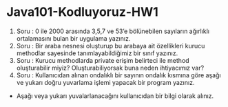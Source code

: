 # Java101-Kodluyoruz-HW1
1. Soru :  0 ile 2000 arasında 3,5,7 ve 53’e bölünebilen sayıların ağırlıklı ortalamasını bulan bir uygulama yazınız.
2. Soru : Bir araba nesnesi oluşturup bu arabaya ait özellikleri kurucu methodlar sayesinde tanımlayabildiğimiz bir sınıf yazınız.
3. Soru : Kurucu methodlarda private erişim belirteci ile method oluşturabilir miyiz? OIuşturabiliyorsak buna neden ihtiyacımız var?
4. Soru : Kullanıcıdan alınan ondalıklı bir sayının ondalık kısmına göre aşağı ve yukarı doğru yuvarlama işlemi yapacak bir program yazınız.
- Aşağı veya yukarı yuvalarlanacağını kullanıcıdan bir bilgi olarak alınız.
